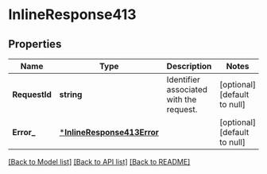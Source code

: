 # InlineResponse413

## Properties
Name | Type | Description | Notes
------------ | ------------- | ------------- | -------------
**RequestId** | **string** | Identifier associated with the request. | [optional] [default to null]
**Error_** | [***InlineResponse413Error**](inline_response_413_error.md) |  | [optional] [default to null]

[[Back to Model list]](../README.md#documentation-for-models) [[Back to API list]](../README.md#documentation-for-api-endpoints) [[Back to README]](../README.md)

